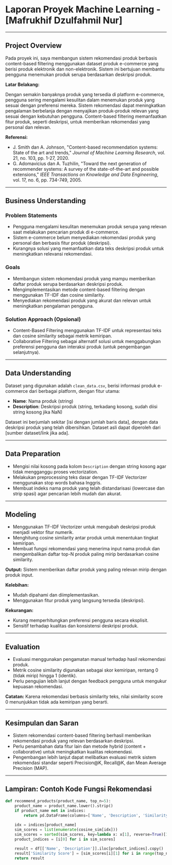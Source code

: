 # Laporan Proyek Machine Learning - [Mafrukhif Dzulfahmil Nur]

---

## Project Overview

Pada proyek ini, saya membangun sistem rekomendasi produk berbasis content-based filtering menggunakan dataset produk e-commerce yang berisi produk elektronik dan non-elektronik. Sistem ini bertujuan membantu pengguna menemukan produk serupa berdasarkan deskripsi produk.

**Latar Belakang:**

Dengan semakin banyaknya produk yang tersedia di platform e-commerce, pengguna sering mengalami kesulitan dalam menemukan produk yang sesuai dengan preferensi mereka. Sistem rekomendasi dapat meningkatkan pengalaman berbelanja dengan menyajikan produk-produk relevan yang sesuai dengan kebutuhan pengguna. Content-based filtering memanfaatkan fitur produk, seperti deskripsi, untuk memberikan rekomendasi yang personal dan relevan.

**Referensi:**

- J. Smith dan A. Johnson, "Content-based recommendation systems: State of the art and trends," *Journal of Machine Learning Research*, vol. 21, no. 103, pp. 1-27, 2020.  
- G. Adomavicius dan A. Tuzhilin, "Toward the next generation of recommender systems: A survey of the state-of-the-art and possible extensions," *IEEE Transactions on Knowledge and Data Engineering*, vol. 17, no. 6, pp. 734-749, 2005.

---

## Business Understanding

### Problem Statements

- Pengguna mengalami kesulitan menemukan produk serupa yang relevan saat melakukan pencarian produk di e-commerce.
- Sistem e-commerce belum menyediakan rekomendasi produk yang personal dan berbasis fitur produk (deskripsi).
- Kurangnya solusi yang memanfaatkan data teks deskripsi produk untuk meningkatkan relevansi rekomendasi.

### Goals

- Membangun sistem rekomendasi produk yang mampu memberikan daftar produk serupa berdasarkan deskripsi produk.
- Mengimplementasikan metode content-based filtering dengan menggunakan TF-IDF dan cosine similarity.
- Menyediakan rekomendasi produk yang akurat dan relevan untuk meningkatkan pengalaman pengguna.

### Solution Approach (Opsional)

- Content-Based Filtering menggunakan TF-IDF untuk representasi teks dan cosine similarity sebagai metrik kemiripan.
- Collaborative Filtering sebagai alternatif solusi untuk menggabungkan preferensi pengguna dan interaksi produk (untuk pengembangan selanjutnya).

---

## Data Understanding

Dataset yang digunakan adalah `clean_data.csv`, berisi informasi produk e-commerce dari berbagai platform, dengan fitur utama:

- **Name**: Nama produk (string)
- **Description**: Deskripsi produk (string, terkadang kosong, sudah diisi string kosong jika NaN)

Dataset ini berjumlah sekitar [isi dengan jumlah baris data], dengan data deskripsi produk yang telah dibersihkan. Dataset asli dapat diperoleh dari [sumber dataset/link jika ada].

---

## Data Preparation

- Mengisi nilai kosong pada kolom `Description` dengan string kosong agar tidak mengganggu proses vectorization.
- Melakukan preprocessing teks dasar dengan TF-IDF Vectorizer menggunakan stop words bahasa Inggris.
- Membuat indeks nama produk yang telah distandarisasi (lowercase dan strip spasi) agar pencarian lebih mudah dan akurat.

---

## Modeling

- Menggunakan TF-IDF Vectorizer untuk mengubah deskripsi produk menjadi vektor fitur numerik.
- Menghitung cosine similarity antar produk untuk menentukan tingkat kemiripan.
- Membuat fungsi rekomendasi yang menerima input nama produk dan mengembalikan daftar top-N produk paling mirip berdasarkan cosine similarity.

**Output:** Sistem memberikan daftar produk yang paling relevan mirip dengan produk input.

**Kelebihan:**

- Mudah dipahami dan diimplementasikan.
- Menggunakan fitur produk yang langsung tersedia (deskripsi).

**Kekurangan:**

- Kurang memperhitungkan preferensi pengguna secara eksplisit.
- Sensitif terhadap kualitas dan konsistensi deskripsi produk.

---

## Evaluation

- Evaluasi menggunakan pengamatan manual terhadap hasil rekomendasi produk.
- Metrik cosine similarity digunakan sebagai skor kemiripan, rentang 0 (tidak mirip) hingga 1 (identik).
- Perlu pengujian lebih lanjut dengan feedback pengguna untuk mengukur kepuasan rekomendasi.

**Catatan:** Karena rekomendasi berbasis similarity teks, nilai similarity score 0 menunjukkan tidak ada kemiripan yang berarti.

---

## Kesimpulan dan Saran

- Sistem rekomendasi content-based filtering berhasil memberikan rekomendasi produk yang relevan berdasarkan deskripsi.
- Perlu penambahan data fitur lain dan metode hybrid (content + collaborative) untuk meningkatkan kualitas rekomendasi.
- Pengembangan lebih lanjut dapat melibatkan evaluasi metrik sistem rekomendasi standar seperti Precision@K, Recall@K, dan Mean Average Precision (MAP).

---

## Lampiran: Contoh Kode Fungsi Rekomendasi

```python
def recommend_products(product_name, top_n=5):
    product_name = product_name.lower().strip()
    if product_name not in indices:
        return pd.DataFrame(columns=['Name', 'Description', 'Similarity Score'])
    
    idx = indices[product_name]
    sim_scores = list(enumerate(cosine_sim[idx]))
    sim_scores = sorted(sim_scores, key=lambda x: x[1], reverse=True)[1:top_n+1]
    product_indices = [i[0] for i in sim_scores]

    result = df[['Name', 'Description']].iloc[product_indices].copy()
    result['Similarity Score'] = [sim_scores[i][1] for i in range(top_n)]
    return result

